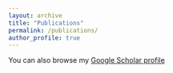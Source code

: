 ```yaml
---
layout: archive
title: "Publications"
permalink: /publications/
author_profile: true
---
```




You can also browse my [Google Scholar profile](https://scholar.google.com/citations?user=g1IdjV4AAAAJ&hl)
